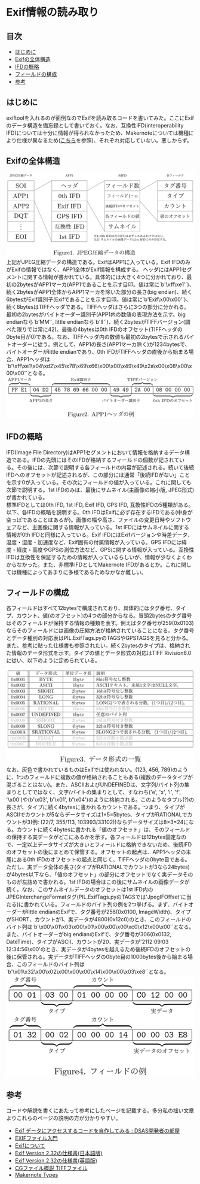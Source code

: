 # Exif情報の読み取り

## 目次
- [はじめに](#はじめに)
- [Exifの全体構造](#Exifの全体構造)
- [IFDの概略](#IFDの概略)
- [フィールドの構成](#フィールドの構成)
- [参考](#参考)

## はじめに
exiftoolを入れるのが面倒なのでExifを読み取るコードを書いてみた。ここにExifのデータ構造を備忘録として書いておく。なお、互換性IFD(interoperability IFD)については十分に情報が得られなかったため、Makernoteについては機種により仕様が異なるため([こちら](https://exiftool.org/makernote_types.html)を参照)、それぞれ対応していない。悪しからず。

## Exifの全体構造
<div align="center"><img src="https://github.com/mathphilia/Exif/blob/main/images/Figure1.png?raw=true"></div>  
上記がJPEG圧縮データの構造である。ExifはAPP1に入っている。Exif IFDのみがExifの情報ではなく、APP1全体がExif情報を構成する。  
ヘッダにはAPP1セグメントに関する情報が書かれている。具体的には大きく4つに分かれており、最初の2bytesがAPP1マーカ(APP1であることを示す目印。値は常に`b'\xff\xe1'`)、続く2bytesがAPP1全体からAPP1マーカを除いた部分の長さ(big endian)、続く6bytesがExif識別子(Exifであることを示す目印。値は常に`b'Exif\x00\x00'`)、続く8bytesはTIFFヘッダである。TIFFヘッダはさらに3つの部分に分かれる。最初の2bytesがバイトオーダー識別子(APP1内の数値の表現方法を示す。big endianなら`b'MM'`, little endianなら`b'II'`)、続く2bytesがTIFFバージョン(調べた限りでは常に42)、最後の4bytesは0th IFDのオフセット(TIFFヘッダの0byte目が0)である。なお、TIFFヘッダ内の数値も最初の2bytesで示されるバイトオーダーに従う。例として、APP1の長さ(APP1マーカ除く)が1234bytesで、バイトオーダーがlittle endianであり、0th IFDがTIFFヘッダの直後から始まる場合、APP1ヘッダは`b'\xff\xe1\x04\xd2\x45\x78\x69\x66\x00\x00\x49\x49\x2a\x00\x08\x00\x00\x00'`となる。  
<div align="center"><img src="https://github.com/mathphilia/Exif/blob/main/images/Figure2.png?raw=true"></div>

## IFDの概略
IFD(Image File Directory)はAPP1セグメントにおいて情報を格納するデータ構造である。IFDの先頭にはそのIFDが格納するフィールドの個数が記されている。その後には、次節で説明する各フィールドの内容が記述される。続いて後続IFDへのオフセットが記述されるが、この部分には通常「後続IFDがない」ことを示す0が入っている。その次にフィールドの値が入っている。これに関しても次節で説明する。1st IFDのみは、最後にサムネイル(主画像の縮小版, JPEG形式)が書かれている。  
標準IFDとしては0th IFD, 1st IFD, Exif IFD, GPS IFD, 互換性IFDの5種類がある。以下、各IFDの概略を説明する。0th IFDはExifに必ず存在するIFDである(中身が空っぽであることはあるが)。画像の幅や高さ、ファイルの変更日時やソフトウェアなど、主画像に関する情報が入っている。1st IFDにはサムネイルに関する情報が0th IFDと同様に入っている。Exif IFDにはExifバージョンや時差データ、温度・湿度・加速度など、Exif固有の付属情報が入っている。GPS IFDには緯度・経度・高度やGPSの測位方法など、GPSに関する情報が入っている。互換性IFDは互換性を保証するための情報が入っているらしいが、情報が少なくよくわからなかった。また、非標準IFDとしてMakernote IFDがあるとか。これに関しては機種によってあまりに多様であるためなかなか難しい。

## フィールドの構成
各フィールドはすべて12bytesで構成されており、具体的にはタグ番号、タイプ、カウント、値(のオフセット)の4つの部分からなる。冒頭2bytesのタグ番号はそのフィールドが保持する情報の種類を表す。例えばタグ番号が259(0x0103)ならそのフィールドには画像の圧縮方法が格納されていることになる。タグ番号とデータ種別の対応表はPIL.ExifTags.pyのTAGSやGPSTAGSを見ると分かる。また、[参考](#参考)に貼った仕様書も参照されたい。続く2bytesのタイプは、格納された情報のデータ形式を示す。タイプの値とデータ形式の対応はTIFF Rivision6.0に従い、以下のように定められている。  
<div align="center"><img src="https://github.com/mathphilia/Exif/blob/main/images/Figure3.png?raw=true"></div>  
なお、灰色で書かれているものはExifでは使われない。(123, 456, 789)のように、1つのフィールドに複数の値が格納されることもある(複数のデータタイプが混ざることはない)。また、ASCIIおよびUNDEFINEDは、文字列/バイト列の集まりとしてではなく、文字/バイトの集まりとして、すなわち('e', 'x', 'i', 'f', '\x00')や(b'\x03', b'\x01', b'\x04')のように格納される。このようなタプル(?)の長さが、タイプに続く4bytesに書かれるカウントである。つまり、タイプがASCIIでカウントが5ならデータサイズは1×5=5bytes、タイプがRATIONALでカウントが3(例: (22/7, 355/113, 103993/33102))ならデータサイズは8×3=24になる。カウントに続く4bytesに書かれる「値のオフセット」は、そのフィールドの保持する実データがどこにあるかを示す。各フィールドは12bytes固定なので、一定以上データサイズが大きいとフィールドに格納できないため、後続IFDのオフセットの後にまとめて保管する。オフセットの起点は、APP1ヘッダの末尾にある0th IFDのオフセットの起点と同じく、TIFFヘッダの0byte目である。ただし、実データ全体の長さ(タイプがRATIONALでカウントが3なら24bytes)が4bytes以下なら、「値のオフセット」の部分にオフセットでなく実データそのものが左詰めで書かれる。1st IFDの場合はこの後にサムネイルの画像データが続く。なお、このサムネイルデータのオフセットは1st IFD内のJPEGInterchangeFormatタグ(PIL.ExifTags.pyのTAGSでは'JpegIFOffset'に当たる)に書かれている。フィールドのバイト列の例を2つ挙げる。まず、バイトオーダーがlittle endianのExifで、タグ番号が256(0x0100, ImageWidth)、タイプがSHORT、カウントが1、実データが4800(0x12c0)のとき、このフィールドのバイト列は`b'\x00\x01\x03\x00\x01\x00\x00\x00\xc0\x12\x00\x00'`となる。また、バイトオーダーがbig endianのExifで、タグ番号が306(0x0132, DateTime)、タイプがASCII、カウントが20、実データが'2112:09:03 12:34:56\x00'のとき、実データが4bytesを越えるため後続IFDのオフセットの後に保管される。実データがTIFFヘッダの0byte目の1000bytes後から始まる場合、このフィールドのバイト列は`b'\x01\x32\x00\x02\x00\x00\x00\x14\x00\x00\x03\xe8'`となる。  
<div align="center"><img src="https://github.com/mathphilia/Exif/blob/main/images/Figure4.png?raw=true"></div>

## 参考
コードや解説を書くにあたって参考にしたページを記載する。多分私の拙い文章よりこれらのページの説明の方が分かりやすい。
- [Exif データにアクセスするコードを自作してみる : DSAS開発者の部屋](http://dsas.blog.klab.org/archives/52123322.html)
- [EXIFファイル入門](http://www.nextftp.com/swlabo/m0_pctech/pc_exif/exf_00.htm)
- [Exifについて](https://hp.vector.co.jp/authors/VA032610/JPEGFormat/AboutExif.htm)
- [Exif Version 2.32の仕様書(日本語版)](https://www.cipa.jp/std/documents/j/DC-X008-2019-J.pdf)
- [Exif Version 2.32の仕様書(英語版)](https://www.cipa.jp/std/documents/e/DC-X008-Translation-2019-E.pdf)
- [CGファイル概説 TIFFファイル](http://www.snap-tck.com/room03/c02/cg/cg05_01.html)
- [Makernote Types](https://exiftool.org/makernote_types.html)
